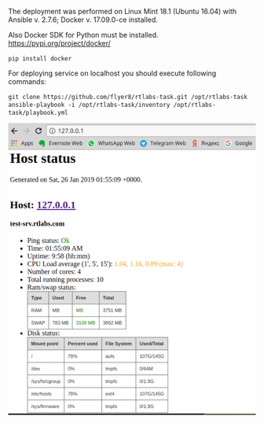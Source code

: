The deployment was performed on Linux Mint 18.1 (Ubuntu 16.04) with Ansible v. 2.7.6; Docker v. 17.09.0-ce installed.

Also Docker SDK for Python must be installed. https://pypi.org/project/docker/
```
pip install docker
```

For deploying service on localhost you should execute following commands:
```
git clone https://github.com/flyer8/rtlabs-task.git /opt/rtlabs-task
ansible-playbook -i /opt/rtlabs-task/inventory /opt/rtlabs-task/playbook.yml
```
![](rtlabs-task.png)
